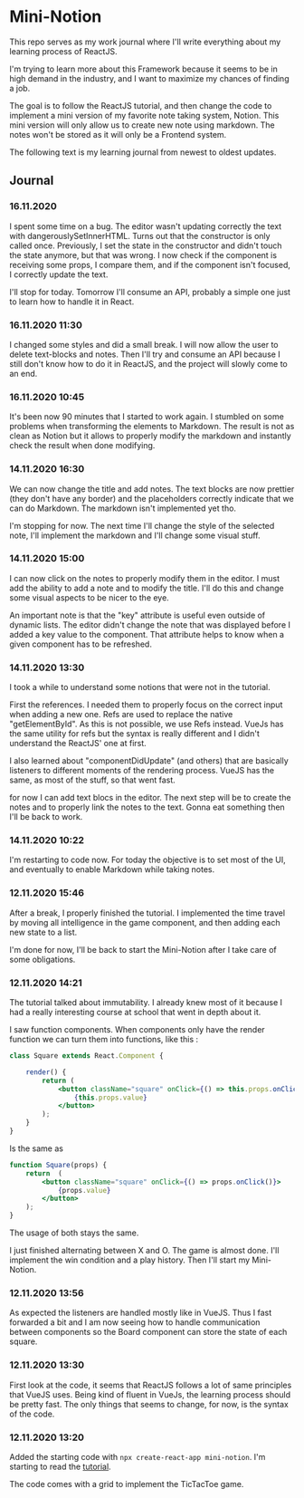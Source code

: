 # Mini-Notion

This repo serves as my work journal where I'll write everything about my learning process of ReactJS.

I'm trying to learn more about this Framework because it seems to be in high demand in the industry, and I want to
maximize my chances of finding a job.

The goal is to follow the ReactJS tutorial, and then change the code to implement a mini version of my favorite note
taking system, Notion. This mini version will only allow us to create new note using markdown. The notes won't be stored
as it will only be a Frontend system.

The following text is my learning journal from newest to oldest updates.

## Journal

### 16.11.2020

I spent some time on a bug. The editor wasn't updating correctly the text with dangerouslySetInnerHTML. Turns out that the constructor is only called once. Previously, I set the state in the constructor and didn't touch the state anymore, but that was wrong. I now check if the component is receiving some props, I compare them, and if the component isn't focused, I correctly update the text.

I'll stop for today. Tomorrow I'll consume an API, probably a simple one just to learn how to handle it in React.

### 16.11.2020 11:30

I changed some styles and did a small break. I will now allow the user to delete text-blocks and notes. Then I'll try and consume an API because I still don't know how to do it in ReactJS, and the project will slowly come to an end.

### 16.11.2020 10:45

It's been now 90 minutes that I started to work again. I stumbled on some problems when transforming the elements to Markdown. The result is not as clean as Notion but it allows to properly modify the markdown and instantly check the result when done modifying.

### 14.11.2020 16:30

We can now change the title and add notes. The text blocks are now prettier (they don't have any border) and the placeholders correctly indicate that we can do Markdown. The markdown isn't implemented yet tho.

I'm stopping for now. The next time I'll change the style of the selected note, I'll implement the markdown and I'll change some visual stuff.

### 14.11.2020 15:00

I can now click on the notes to properly modify them in the editor. I must add the ability to add a note and to modify the title. I'll do this and change some visual aspects to be nicer to the eye.

An important note is that the "key" attribute is useful even outside of dynamic lists. The editor didn't change the note that was displayed before I added a key value to the component. That attribute helps to know when a given component has to be refreshed.

### 14.11.2020 13:30

I took a while to understand some notions that were not in the tutorial. 

First the references. I needed them to properly focus on the correct input when adding a new one. Refs are used to replace the native "getElementById". As this is not possible, we use Refs instead. VueJs has the same utility for refs but the syntax is really different and I didn't understand the ReactJS' one at first.

I also learned about "componentDidUpdate" (and others) that are basically listeners to different moments of the rendering process. VueJS has the same, as most of the stuff, so that went fast.

for now I can add text blocs in the editor. The next step will be to create the notes and to properly link the notes to the text. Gonna eat something then I'll be back to work.

### 14.11.2020 10:22

I'm restarting to code now. For today the objective is to set most of the UI, and eventually to enable Markdown while taking notes.

### 12.11.2020 15:46

After a break, I properly finished the tutorial. I implemented the time travel by moving all intelligence in the game component,
and then adding each new state to a list.

I'm done for now, I'll be back to start the Mini-Notion after I take care of some obligations.

### 12.11.2020 14:21

The tutorial talked about immutability. I already knew most of it because I had a really interesting course at school that 
went in depth about it.

I saw function components. When components only have the render function we can turn them into functions, like this : 

```jsx harmony
class Square extends React.Component {

    render() {
        return (
            <button className="square" onClick={() => this.props.onClick()}>
                {this.props.value}
            </button>
        );
    }
}
```

Is the same as 

```jsx harmony
function Square(props) {
    return  (
        <button className="square" onClick={() => props.onClick()}>
            {props.value}
        </button>
    );
}
```

The usage of both stays the same.

I just finished alternating between X and O. The game is almost done. I'll implement the win condition and a play history.
Then I'll start my Mini-Notion. 

### 12.11.2020 13:56

As expected the listeners are handled mostly like in VueJS. Thus I fast forwarded a bit and I am now seeing how to handle
communication between components so the Board component can store the state of each square.

### 12.11.2020 13:30

First look at the code, it seems that ReactJS follows a lot of same principles that VueJS uses. Being kind of fluent in
VueJs, the learning process should be pretty fast. The only things that seems to change, for now, is the syntax of the code.

### 12.11.2020 13:20

Added the starting code with `npx create-react-app mini-notion`. I'm starting to read the [tutorial](https://fr.reactjs.org/tutorial/tutorial.html#setup-option-2-local-development-environment).

The code comes with a grid to implement the TicTacToe game.